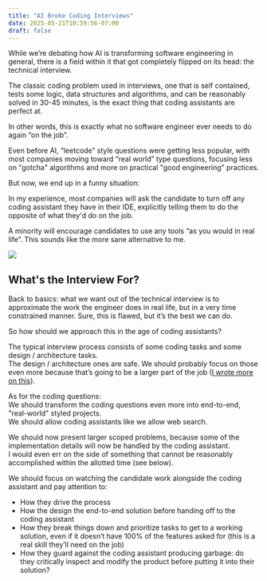 ```yaml
---
title: "AI Broke Coding Interviews"
date: 2025-05-21T10:59:56-07:00
draft: false
---
```


While we’re debating how AI is transforming software engineering in general, there is a field within it that got completely flipped on its head: the technical interview.

The classic coding problem used in interviews, one that is self contained, tests some logic, data structures and algorithms, and can be reasonably solved in 30-45 minutes, is the exact thing that coding assistants are perfect at.

In other words, this is exactly what no software engineer ever needs to do again “on the job”.

Even before AI, “leetcode” style questions were getting less popular, with most companies moving toward “real world” type questions, focusing less on "gotcha" algorithms and more on practical "good engineering" practices.

But now, we end up in a funny situation:

In my experience, most companies will ask the candidate to turn off any coding assistant they have in their IDE, explicitly telling them to do the opposite of what they'd do on the job.

A minority will encourage candidates to use any tools “as you would in real life”. This sounds like the more sane alternative to me.

![](/img/engineer_and_robot_arguing.png)

## What's the Interview For?

Back to basics: what we want out of the technical interview is to approximate the work the engineer does in real life, but in a very time constrained manner. Sure, this is flawed, but it’s the best we can do.

So how should we approach this in the age of coding assistants?

The typical interview process consists of some coding tasks and some design / architecture tasks.  
The design / architecture ones are safe. We should probably focus on those even more because that’s going to be a larger part of the job ([I wrote more on this](https://pashabitz.substack.com/i/163741650/so-whats-left-for-humans)).

As for the coding questions:  
We should transform the coding questions even more into end-to-end, "real-world" styled projects.  
We should allow coding assistants like we allow web search.

We should now present larger scoped problems, because some of the implementation details will now be handled by the coding assistant.  
I would even err on the side of something that cannot be reasonably accomplished within the allotted time (see below).

We should focus on watching the candidate work alongside the coding assistant and pay attention to:

- How they drive the process  
- How the design the end-to-end solution before handing off to the coding assistant  
- How they break things down and prioritize tasks to get to a working solution, even if it doesn’t have 100% of the features asked for (this is a real skill they’ll need on the job)  
- How they guard against the coding assistant producing garbage: do they critically inspect and modify the product before putting it into their solution?
